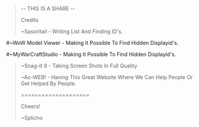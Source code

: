 >-- THIS IS A SHARE --
>
>Credits
>
>~Sasoritail - Writing List And Finding ID's.
>
#~WoW Model Viewer - Making It Possible To Find Hidden Displayid's.
>
#~MyWarCraftStudio - Making It Possible To Find Hidden Displayid's.
>
>~Snag-It 9 - Taking Screen Shots In Full Quality
>
>~Ac-WEB! - Having This Great Website Where We Can Help People Or Get Helped By People.
>
>====================
>
>Cheers!
>
>~Splicho
>
